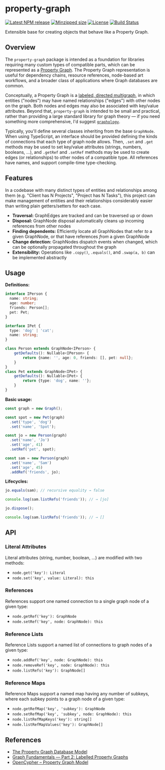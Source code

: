 # property-graph

[![Latest NPM release](https://img.shields.io/npm/v/property-graph.svg)](https://www.npmjs.com/package/property-graph)
[![Minzipped size](https://badgen.net/bundlephobia/minzip/property-graph)](https://bundlephobia.com/result?p=property-graph)
[![License](https://img.shields.io/badge/license-MIT-007ec6.svg)](https://github.com/donmccurdy/property-graph/blob/main/LICENSE)
[![Build Status](https://github.com/donmccurdy/property-graph/workflows/build/badge.svg?branch=main&event=push)](https://github.com/donmccurdy/property-graph/actions?query=workflow%3Abuild)

Extensible base for creating objects that behave like a Property Graph.

## Overview

The `property-graph` package is intended as a foundation for libraries requiring many custom types of compatible parts, which can be represented as a [Property Graph](https://www.dataversity.net/what-is-a-property-graph/#). The Property Graph representation is useful for dependency chains, resource references, node-based art workflows, and a broader class of applications where Graph databases are common.

Conceptually, a Property Graph is a [labeled, directed multigraph](https://en.wikipedia.org/wiki/Multigraph#Labeling), in which entities ("nodes") may have named relationships ("edges") with other nodes on the graph. Both nodes and edges may also be associated with key/value attributes. Beyond that, `property-graph` is intended to be small and practical, rather than providing a large standard library for graph theory — if you need something more comprehensive, I'd suggest [`graphology`](https://graphology.github.io/).

Typically, you'll define several classes inheriting from the base `GraphNode`. When using TypeScript, an interface should be provided defining the kinds of connections that each type of graph node allows. Then, `.set` and `.get` methods may be used to set key/value attributes (strings, numbers, booleans, ...), and `.getRef` and `.setRef` methods may be used to create edges (or relationships) to other nodes of a compatible type. All references have names, and support compile-time type-checking.

## Features

In a codebase with many distinct types of entities and relationships among them (e.g. "Client has N Projects", "Project has N Tasks"), this project can make management of entities and their relationships considerably easier than writing plain getters/setters for each case.

- **Traversal:** GraphEdges are tracked and can be traversed up or down
- **Disposal:** GraphNode disposal automatically cleans up incoming references from other nodes
- **Finding dependents:** Efficiently locate all GraphNodes that refer _to_ a given GraphNode, or that have references _from_ a given GraphNode
- **Change detection:** GraphNodes dispatch events when changed, which can be optionally propagated throughout the graph
- **Extensibility:** Operations like `.copy()`, `.equals()`, and `.swap(a, b)` can be implemented abstractly

## Usage

**Definitions:**

```typescript
interface IPerson {
  name: string;
  age: number;
  friends: Person[];
  pet: Pet;
}

interface IPet {
  type: 'dog' | 'cat';
  name: string;
}

class Person extends GraphNode<IPerson> {
	getDefaults(): Nullable<IPerson> {
		return {name: '', age: 0, friends: [], pet: null};
	}
}
class Pet extends GraphNode<IPet> {
	getDefaults(): Nullable<IPet> {
		return {type: 'dog', name: ''};
	}
}
```

**Basic usage:**

```typescript
const graph = new Graph();

const spot = new Pet(graph)
  .set('type', 'dog')
  .set('name', 'Spot');

const jo = new Person(graph)
  .set('name', 'Jo')
  .set('age', 41)
  .setRef('pet', spot);

const sam = new Person(graph)
  .set('name', 'Sam')
  .set('age', 45)
  .addRef('friends', jo);
```

**Lifecycles:**

```typescript
jo.equals(sam); // recursive equality → false

console.log(sam.listRefs('friends')); // → [jo]

jo.dispose();

console.log(sam.listRefs('friends')); // → []
```

## API

### Literal Attributes

Literal attributes (string, number, boolean, ...) are modified with two methods:

- `node.get('key'): Literal`
- `node.set('key', value: Literal): this`

### References


References support one named connection to a single graph node of a given type:

- `node.getRef('key'): GraphNode`
- `node.setRef('key', node: GraphNode): this`

### Reference Lists

Reference Lists support a named list of connections to graph nodes of a given type:

- `node.addRef('key', node: GraphNode): this`
- `node.removeRef('key', node: GraphNode): this`
- `node.listRefs('key'): GraphNode[]`

### Reference Maps

Reference Maps support a named map having any number of subkeys, where each subkey points to a graph node of a given type:

- `node.getRefMap('key', 'subkey'): GraphNode`
- `node.setRefMap('key', 'subkey', node: GraphNode): this`
- `node.listRefMapKeys('key'): string[]`
- `node.listRefMapValues('key'): GraphNode[]`

## References

- [The Property Graph Database Model](http://ceur-ws.org/Vol-2100/paper26.pdf)
- [Graph Fundamentals — Part 2: Labelled Property Graphs](https://medium.com/terminusdb/graph-fundamentals-part-2-labelled-property-graphs-ba9a8edb5dfe)
- [OpenCypher – Property Graph Model](https://github.com/opencypher/openCypher/blob/master/docs/property-graph-model.adoc)
